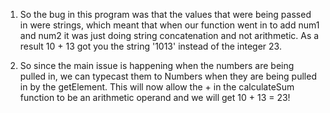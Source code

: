 1. So the bug in this program was that the values that were being passed in were strings, which meant that when our function went in to add num1 and num2 it was just doing string concatenation and not arithmetic. As a result 10 + 13 got you the string '1013' instead of the integer 23.

2. So since the main issue is happening when the numbers are being pulled in, we can typecast them to Numbers when they are being pulled in by the getElement. This will now allow the + in the calculateSum function to be an arithmetic operand and we will get 10 + 13 = 23!